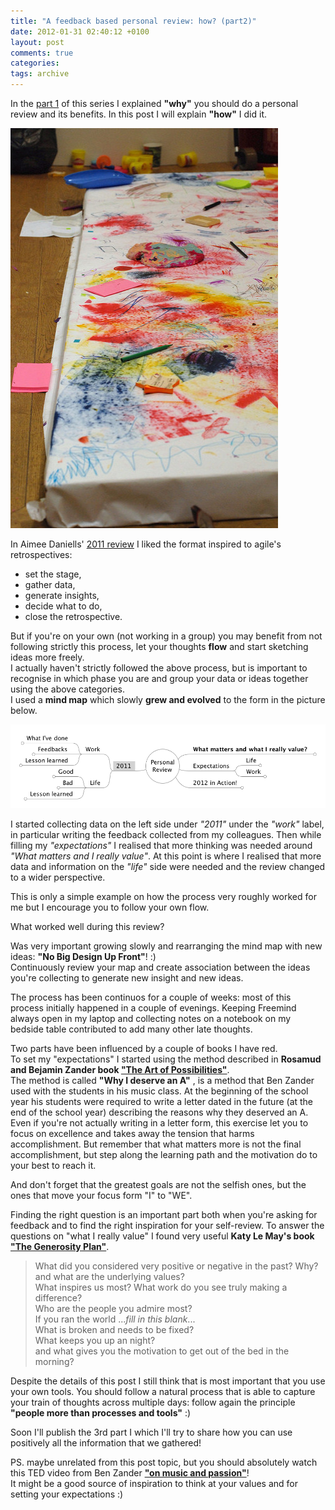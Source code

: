 ```yaml
---
title: "A feedback based personal review: how? (part2)"
date: 2012-01-31 02:40:12 +0100
layout: post
comments: true
categories:
tags: archive
---
```


In the [part 1](/2012/01/30/a-feedback-based-review-why-part1.html) of this series I explained **"why"** you should do a personal review and its benefits. In this post I will explain **"how"** I did it.

[![photo: Kids artworks, by Ilias Bartolini](/assets/images/posts_2012_kids_artwork.jpg)](http://www.flickr.com/photos/iliasbartolini/6782883235/lightbox/)
<!--more-->

In Aimee Daniells' [2011 review](http://sermoa.wordpress.com/2011/12/31/aimees-2011-retrospective-a-year-in-review/) I liked the format inspired to agile's retrospectives:
- set the stage,
- gather data,
- generate insights,
- decide what to do,
- close the retrospective.

But if you're on your own (not working in a group) you may benefit from not following strictly this process, let your thoughts **flow** and start sketching ideas more freely.  
I actually haven't strictly followed the above process, but is important to recognise in which phase you are and group your data or ideas together using the above categories.  
I used a **mind map** which slowly **grew and evolved** to the form in the picture below.

![Review mindmap, by Ilias Bartolini](/assets/images/posts_2012_review_mind_map.png)

I started collecting data on the left side under _"2011"_ under the _"work"_ label, in particular writing the feedback collected from my colleagues. Then while filling my _"expectations"_ I realised that more thinking was needed around _"What matters and I really value"_. At this point is where I realised that more data and information on the _"life"_ side were needed and the review changed to a wider perspective.

This is only a simple example on how the process very roughly worked for me but I encourage you to follow your own flow.

What worked well during this review?

Was very important growing slowly and rearranging the mind map with new ideas: **"No Big Design Up Front"**! :)  
Continuously review your map and create association between the ideas you're collecting to generate new insight and new ideas.

The process has been continuos for a couple of weeks: most of this process initially happened in a couple of evenings. Keeping Freemind always open in my laptop and collecting notes on a notebook on my bedside table contributed to add many other late thoughts.

Two parts have been influenced by a couple of books I have red.  
 To set my "expectations" I started using the method described in **Rosamud and Bejamin Zander book ["The Art of Possibilities"](http://www.anobii.com/books/003e58d531e173a9c5/)**.  
The method is called **"Why I deserve an A"** , is a method that Ben Zander used with the students in his music class. At the beginning of the school year his students were required to write a letter dated in the future (at the end of the school year) describing the reasons why they deserved an A.  
Even if you're not actually writing in a letter form, this exercise let you to focus on excellence and takes away the tension that harms accomplishment. But remember that what matters more is not the final accomplishment, but step along the learning path and the motivation do to your best to reach it.

And don't forget that the greatest goals are not the selfish ones, but the ones that move your focus form "I" to "WE".

Finding the right question is an important part both when you're asking for feedback and to find the right inspiration for your self-review. To answer the questions on "what I really value" I found very useful **Katy Le May's book ["The Generosity Plan"](http://www.anobii.com/books/The_Generosity_Plan/9781582702346/01bf527dab1136391c/)**.  


> What did you considered very positive or negative in the past? Why? and what are the underlying values?  
> What inspires us most? What work do you see truly making a difference?  
> Who are the people you admire most?  
> If you ran the world ..._fill in this blank_...  
> What is broken and needs to be fixed?  
> What keeps you up an night?  
> and what gives you the motivation to get out of the bed in the morning?

Despite the details of this post I still think that is most important that you use your own tools. You should follow a natural process that is able to capture your train of thoughts across multiple days: follow again the principle **"people more than processes and tools"** :)

Soon I'll publish the 3rd part I which I'll try to share how you can use positively all the information that we gathered!

PS. maybe unrelated from this post topic, but you should absolutely watch this TED video from Ben Zander **["on music and passion"](http://www.ted.com/talks/benjamin_zander_on_music_and_passion.html)**!  
It might be a good source of inspiration to think at your values and for setting your expectations :)
